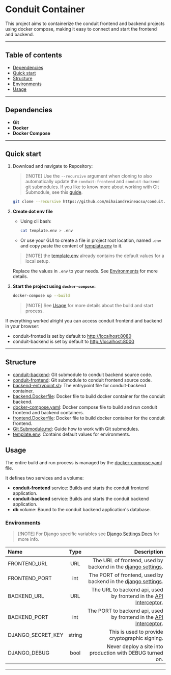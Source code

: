 # Conduit Container

This project aims to containerize the conduit frontend and backend projects using docker compose, making it easy to connect and start the frontend and backend.

---

## Table of contents

- [Dependencies](#dependencies)
- [Quick start](#quick-start)
- [Structure](#structure)
- [Environments](#environments)
- [Usage](#usage)

---

## Dependencies

- **Git**
- **Docker**
- **Docker Compose**

---

## Quick start

1. Download and navigate to Repository:

    > [!NOTE] Use the `--recursive` argument when cloning to also automatically update the `conduit-frontend` and `conduit-backend` git submodules. If you like to know more about working with Git Submodule, see this [guide](./Git%20Submodule.md).

    ```bash
    git clone --recursive https://github.com/mihaiandreineacsu/conduit.git && cd conduit
    ```

1. **Create dot env file**

    - Using cli bash:

        ```bash
        cat template.env > .env
        ```

    - Or use your GUI to create a file in project root location, named `.env` and copy paste the content of [template.env](./template.env) to it.

    > [!NOTE] the [template.env](./template.env) already contains the default values for a local setup.

    Replace the values in `.env` to your needs. See [Environments](#environments) for more details.

1. **Start the project using `docker-compose`:**

    ```bash
    docker-compose up --build
    ```

    > [!NOTE] See [Usage](#usage) for more details about the build and start process.

If everything worked alright you can access conduit frontend and backend in your browser:

- conduit-fronted is set by default to <http://localhost:8080>
- conduit-backend is set by default to <http://localhost:8000>

---

## Structure

- [conduit-backend](./conduit-backend): Git submodule to conduit backend source code.
- [conduit-frontend](./conduit-frontend): Git submodule to conduit frontend source code.
- [backend-entrypoint.sh](./backend-entrypoint.sh): The entrypoint file for conduit-backend container.
- [backend.Dockerfile](./backend.Dockerfile): Docker file to build docker container for the conduit backend.
- [docker-compose.yaml](./docker-compose.yaml): Docker compose file to build and run conduit frontend and backend containers.
- [frontend.Dockerfile](./frontend.Dockerfile): Docker file to build docker container for the conduit frontend.
- [Git Submodule.md](./Git%20Submodule.md): Guide how to work with Git submodules.
- [template.env](./template.env): Contains default values for environments.

## Usage

The entire build and run process is managed by the [docker-compose.yaml](./docker-compose.yaml) file.

It defines two services and a volume:

- **conduit-frontend** service: Builds and starts the conduit frontend application.
- **conduit-backend** service: Builds and starts the conduit backend application.
- **db** volume: Bound to the conduit backend application's database.

### Environments

> [!NOTE] For Django specific variables see [Django Settings Docs](https://docs.djangoproject.com/en/dev/ref/settings/) for more info.

| Name | Type | Description |
| :--- | :--: | ----------: |
| FRONTEND_URL | URL | The URL of frontend, used by backend in the [django settings](./conduit-backend/conduit/settings.py). |
| FRONTEND_PORT | int | The PORT of frontend, used by backend in the [django settings](./conduit-backend/conduit/settings.py). |
| BACKEND_URL | URL | The URL to backend api, used by frontend in the [API Interceptor](./conduit-frontend/src/app/core/interceptors/api.interceptor.ts). |
| BACKEND_PORT | int | The PORT to backend api, used by frontend in the [API Interceptor](./conduit-frontend/src/app/core/interceptors/api.interceptor.ts). |
| DJANGO_SECRET_KEY | string |  This is used to provide cryptographic signing. |
| DJANGO_DEBUG | bool | Never deploy a site into production with DEBUG turned on. |

---
